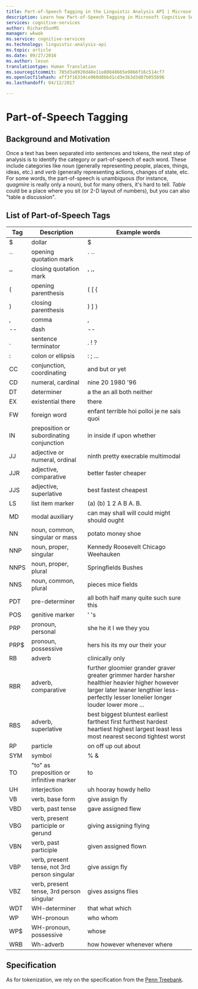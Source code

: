 ```yaml
---
title: Part-of-Speech Tagging in the Linguistic Analysis API | Microsoft Docs
description: Learn how Part-of-Speech Tagging in Microsoft Cognitive Services identifies the category or part of speech of each word of text.
services: cognitive-services
author: RichardSunMS
manager: wkwok
ms.service: cognitive-services
ms.technology: linguistic-analysis-api
ms.topic: article
ms.date: 09/27/2016
ms.author: lesun
translationtype: Human Translation
ms.sourcegitcommit: 785d3a8920d48e11e80048665e9866f16c514cf7
ms.openlocfilehash: aff3f16334ce960d8bbd1cd3e3b3d3d87b055696
ms.lasthandoff: 04/12/2017

---
```


# <a name="part-of-speech-tagging"></a>Part-of-Speech Tagging

## <a name="background-and-motivation"></a>Background and Motivation

Once a text has been separated into sentences and tokens, the next step of analysis is to identify the category or part-of-speech of each word.
These include categories like *noun* (generally representing people, places, things, ideas, etc.) and *verb* (generally representing actions, changes of state, etc. For some words, the part-of-speech is unambiguous (for instance, *quagmire* is really only a noun), but for many others, it's hard to tell.
*Table* could be a place where you sit (or 2-D layout of numbers), but you can also "table a discussion".

## <a name="list-of-part-of-speech-tags"></a>List of Part-of-Speech Tags

| Tag | Description | Example words |
|-----|-------------|---------------|
| $ | dollar | $ |
| \`\` | opening quotation mark | \` \`\` |
| '' | closing quotation mark | ' '' |
| ( | opening parenthesis | ( [ { |
| ) | closing parenthesis | ) ] } |
| , | comma | , |
| -- | dash | -- |
| . | sentence terminator | . ! ? |
| : | colon or ellipsis | : ; ... |
| CC | conjunction, coordinating | and but or yet|
| CD | numeral, cardinal | nine 20 1980 '96 |
| DT | determiner |a the an all both neither|
| EX | existential there | there |
| FW | foreign word | enfant terrible hoi polloi je ne sais quoi |
| IN | preposition or subordinating conjunction| in inside if upon whether |
| JJ | adjective or numeral, ordinal | ninth pretty execrable multimodal |
| JJR | adjective, comparative | better faster cheaper |
| JJS | adjective, superlative | best fastest cheapest | 
| LS | list item marker | (a) (b) 1 2 A B A. B. |
| MD | modal auxiliary | can may shall will could might should ought |
| NN | noun, common, singular or mass | potato money shoe |
| NNP | noun, proper, singular | Kennedy Roosevelt Chicago Weehauken |
| NNPS | noun, proper, plural | Springfields Bushes |
| NNS | noun, common, plural | pieces mice fields |
| PDT | pre-determiner | all both half many quite such sure this |
| POS | genitive marker | ' 's |
| PRP | pronoun, personal | she he it I we they you |
| PRP$ | pronoun, possessive | hers his its my our their your |
| RB | adverb | clinically only |
| RBR | adverb, comparative | further gloomier grander graver greater grimmer harder harsher healthier heavier higher however larger later leaner lengthier less-perfectly lesser lonelier longer louder lower more ... |
| RBS | adverb, superlative | best biggest bluntest earliest farthest first furthest hardest heartiest highest largest least less most nearest second tightest worst |
| RP | particle | on off up out about |
| SYM | symbol | % & |
| TO | "to" as preposition or infinitive marker | to |
| UH | interjection | uh hooray howdy hello |
| VB | verb, base form | give assign fly |
| VBD | verb, past tense | gave assigned flew |
| VBG | verb, present participle or gerund | giving assigning flying |
| VBN | verb, past participle | given assigned flown |
| VBP | verb, present tense, not 3rd person singular | give assign fly |
| VBZ | verb, present tense, 3rd person singular | gives assigns flies |
| WDT | WH-determiner | that what which |
| WP | WH-pronoun | who whom |
| WP$ | WH-pronoun, possessive | whose |
| WRB | Wh-adverb | how however whenever where |

## <a name="specification"></a>Specification

As for tokenization, we rely on the specification from the [Penn Treebank](https://www.cis.upenn.edu/~treebank/).

